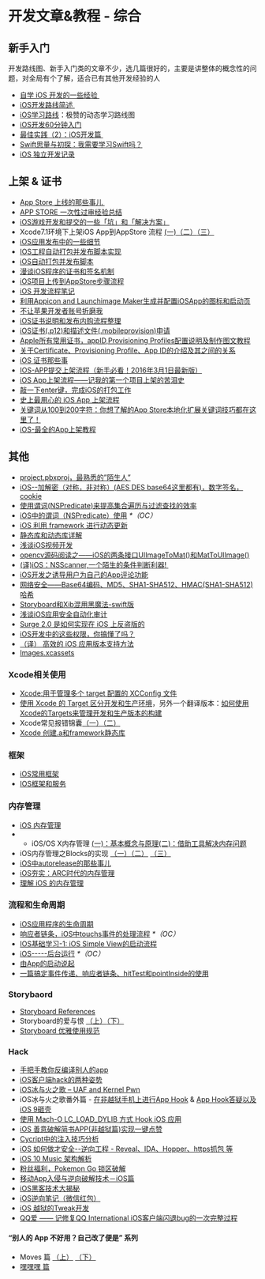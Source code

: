# 开发文章&教程 - 综合
## 新手入门
开发路线图、新手入门类的文章不少，选几篇很好的，主要是讲整体的概念性的问题，对全局有个了解，适合已有其他开发经验的人
- [自学 iOS 开发的一些经验 ][1]
- [iOS开发路线简述 ][2]
- [iOS学习路线][3]：极赞的动态学习路线图
- [iOS开发60分钟入门][4]
- [最佳实践（2）：iOS开发篇 ][5]
- [Swift思量与初探：我需要学习Swift吗？][6]
- [iOS 独立开发记录][7]

## 上架 & 证书
- [App Store 上线的那些事儿 ][8]
- [APP STORE 一次性过审经验总结][9]
- [iOS游戏开发和提交的一些「坑」和「解决方案」][10]
- Xcode7.1环境下上架iOS App到AppStore 流程 [(一)][11][（二）][12][（三）][13]
- [iOS应用发布中的一些细节][14]
- [IOS工程自动打包并发布脚本实现][15]
- [iOS自动打包并发布脚本][16]
- [漫谈iOS程序的证书和签名机制][17]
- [iOS项目上传到AppStore步骤流程][18]
- [iOS 开发流程笔记][19]
- [利用Appicon and Launchimage Maker生成并配置iOSApp的图标和启动页][20]
- [不让苹果开发者账号折磨我][21]
- [iOS证书说明和发布内购流程整理][22]
- [iOS证书(.p12)和描述文件(.mobileprovision)申请][23]
- [Apple所有常用证书，appID,Provisioning Profiles配置说明及制作图文教程][24]
- [关于Certificate、Provisioning Profile、App ID的介绍及其之间的关系][25]
- [iOS 证书那些事][26]
- [IOS-APP提交上架流程（新手必看！2016年3月1日最新版）][27]
- [iOS App上架流程——记我的第一个项目上架的苦泪史][28]
- [敲一下enter键，完成iOS的打包工作][29]
- [史上最用心的 iOS App 上架流程][30]
- [关键词从100到200字符：你想了解的App Store本地化扩展关键词技巧都在这里了！][31]
- [iOS-最全的App上架教程][32]

## 其他
- [project.pbxproj，最熟悉的”陌生人”][33]
- [iOS--加解密（对称，非对称）(AES DES base64这里都有)，数字签名，cookie][34]
- [使用谓词(NSPredicate)来提高集合遍历与过滤查找的效率][35]
- [iOS中的谓词（NSPredicate）使用][36] _\*（OC）_
- [iOS 利用 framework 进行动态更新][37]
- [静态库和动态库详解][38]
- [浅谈iOS视频开发][39]
- [opencv源码阅读之——iOS的两条接口UIImageToMat()和MatToUIImage()][40]
- [(译)iOS：NSScanner,一个陌生的条件判断利器! ][41]
- [iOS开发之诱导用户为自己的App评论功能][42]
- [网络安全——Base64编码、MD5、SHA1-SHA512、HMAC(SHA1-SHA512)哈希][43]
- [Storyboard和Xib混用黑魔法-swift版][44]
- [浅谈iOS应用安全自动化审计][45]
- [Surge 2.0 是如何实现在 iOS 上反盗版的][46]
- [iOS开发中的这些权限，你搞懂了吗？][47]
- [（译） 高效的 iOS 应用版本支持方法][48]
- [Images.xcassets][49]

### Xcode相关使用
- [Xcode:用于管理多个 target 配置的 XCConfig 文件][50]
- [使用 Xcode 的 Target 区分开发和生产环境][51]，另外一个翻译版本：[如何使用Xcode的Targets来管理开发和生产版本的构建][52]
- Xcode常见报错锦囊[（一）][53][（二）][54]
- [Xcode 创建.a和framework静态库][55]

### 框架
- [iOS常用框架][56]
- [IOS框架和服务][57]

### 内存管理
- [iOS 内存管理][58]
- - iOS/OS X内存管理 [(一)：基本概念与原理][59][(二)：借助工具解决内存问题][60]
- iOS内存管理之Blocks的实现 [（一）][61][（二）][62] [（三）][63]
- [iOS中autorelease的那些事儿][64]
- [iOS夯实：ARC时代的内存管理][65]
- [理解 iOS 的内存管理][66]

### 流程和生命周期
- [iOS应用程序的生命周期][67]
- [响应者链条，iOS中touchs事件的处理流程][68] _\*（OC）_
- [IOS基础学习-1: iOS Simple View的启动流程][69]
- [iOS-----后台运行][70] _\*（OC）_
- [由App的启动说起][71]
- [一篇搞定事件传递、响应者链条、hitTest和pointInside的使用][72]

### Storybaord
- [Storyboard References][73]
- Storyboard的爱与恨 [（上）][74][（下）][75]
- [Storyboard 优雅使用规范][76]

### Hack
- [手把手教你反编译别人的app][77]
- [iOS客户端hack的两种姿势][78]
- [iOS冰与火之歌 – UAF and Kernel Pwn][79]
- iOS冰与火之歌番外篇 - [在非越狱手机上进行App Hook][80] & [App Hook答疑以及iOS 9砸壳][81]
- [使用 Mach-O LC\_LOAD\_DYLIB 方式 Hook iOS 应用][82]
- [iOS 善意破解简书APP(非越狱篇)实现一键点赞][83]
- [Cycript中的注入技巧分析][84]
- [iOS 如何做才安全--逆向工程  -  Reveal、IDA、Hopper、https抓包 等][85]
- [iOS 10 Music 架构解析][86]
- [粉丝福利，Pokemon Go 锁区破解][87]
- [移动App入侵与逆向破解技术－iOS篇][88]
- [iOS黑客技术大揭秘][89]
- [iOS逆向笔记（微信红包）][90]
- [iOS 越狱的Tweak开发][91]
- [QQ爱 —— 记修复QQ International iOS客户端闪退bug的一次完整过程][92]

#### “别人的 App 不好用？自己改了便是” 系列
- Moves 篇 [（上）][93]  [（下）][94]
- [嘿嘿嘿 篇][95]

[1]:	http://limboy.me/ios/2014/12/31/learning-ios.html
[2]:	http://www.coderyi.com/archives/397
[3]:	http://ios.skyfox.org/route.html
[4]:	http://blog.csdn.net/a451493485/article/details/9364867
[5]:	http://ios.jobbole.com/81830/
[6]:	https://segmentfault.com/a/1190000004483254 "Swift思量与初探：我需要学习Swift吗？"
[7]:	http://azureyu.com/iOSDevRecord.html
[8]:	http://wiki.jikexueyuan.com/project/app-store-refused/
[9]:	http://pmjane.com/post/app-store-ci-xing-guo-shen-jing-yan-zong-jie
[10]:	http://wuzhiwei.net/ios_dev_trap_and_solution/ "iOS游戏开发和提交的一些「坑」和「解决方案」"
[11]:	http://www.cnblogs.com/ChinaKingKong/p/4957682.html "Xcode7.1环境下上架iOS App到AppStore 流程 (Part 一)"
[12]:	http://www.cnblogs.com/ChinaKingKong/p/4964549.html
[13]:	http://www.cnblogs.com/ChinaKingKong/p/4964745.html
[14]:	http://www.cnblogs.com/daiweilai/p/4974394.html "iOS应用发布中的一些细节"
[15]:	http://blog.nswebfrog.com/2013/02/18/ios-automation/ "IOS工程自动打包并发布脚本实现"
[16]:	http://liumh.com/2015/11/25/ios-auto-archive-ipa/ "iOS自动打包并发布脚本"
[17]:	http://www.pchou.info/ios/2015/12/14/ios-certification-and-code-sign.html "漫谈iOS程序的证书和签名机制"
[18]:	http://www.cnblogs.com/jgCho/p/5089481.html "iOS项目上传到AppStore步骤流程"
[19]:	https://github.com/leecade/ios-dev-flow
[20]:	http://www.cnblogs.com/lidongxu/p/5114355.html "利用Appicon and Launchimage Maker生成并配置iOSApp的图标和启动页"
[21]:	http://www.jianshu.com/p/cb6c5f1c972b "不让苹果开发者账号折磨我"
[22]:	https://zilaiyedaren.github.io/blog/iOS%E8%AF%81%E4%B9%A6%E8%AF%B4%E6%98%8E%E5%92%8C%E5%8F%91%E5%B8%83%E5%86%85%E8%B4%AD%E6%B5%81%E7%A8%8B%E6%95%B4%E7%90%86/ "iOS证书说明和发布内购流程整理"
[23]:	https://zilaiyedaren.github.io/blog/iOS%E8%AF%81%E4%B9%A6(.p12)%E5%92%8C%E6%8F%8F%E8%BF%B0%E6%96%87%E4%BB%B6(.mobileprovision)%E7%94%B3%E8%AF%B7/ "iOS证书(.p12)和描述文件(.mobileprovision)申请"
[24]:	https://zilaiyedaren.github.io/blog/Apple%E6%89%80%E6%9C%89%E5%B8%B8%E7%94%A8%E8%AF%81%E4%B9%A6%EF%BC%8CappID,Provisioning%20Profiles%E9%85%8D%E7%BD%AE%E8%AF%B4%E6%98%8E%E5%8F%8A%E5%88%B6%E4%BD%9C%E5%9B%BE%E6%96%87%E6%95%99%E7%A8%8B/ "Apple所有常用证书，appID,Provisioning Profiles配置说明及制作图文教程"
[25]:	https://zilaiyedaren.github.io/blog/%E5%85%B3%E4%BA%8ECertificate%E3%80%81Provisioning%20Profile%E3%80%81App%20ID%E7%9A%84%E4%BB%8B%E7%BB%8D%E5%8F%8A%E5%85%B6%E4%B9%8B%E9%97%B4%E7%9A%84%E5%85%B3%E7%B3%BB/ "关于Certificate、Provisioning Profile、App ID的介绍及其之间的关系"
[26]:	http://www.cnblogs.com/wangyang1213/p/5209119.html "iOS 证书那些事"
[27]:	http://www.cnblogs.com/BK-12345/p/5232633.html "IOS-APP提交上架流程（新手必看！2016年3月1日最新版）"
[28]:	http://blog.treney.com/index.php/archives/ToAppStore.html
[29]:	http://www.jianshu.com/p/a6cc6d9346ed "敲一下enter键，完成iOS的打包工作"
[30]:	http://ios.jobbole.com/84643/
[31]:	http://www.gupowang.com/app/4226.html
[32]:	http://www.jianshu.com/p/cea762105f7c "iOS-最全的App上架教程"
[33]:	http://www.olinone.com/?p=215
[34]:	http://www.jianshu.com/p/ac841b772c7a "iOS--加解密（对称，非对称）(AES DES base64这里都有)，数字签名，cookie"
[35]:	http://segmentfault.com/a/1190000004238379 "使用谓词(NSPredicate)来提高集合遍历与过滤查找的效率"
[36]:	http://www.jianshu.com/p/88be28860cde "iOS中的谓词（NSPredicate）使用"
[37]:	http://yq.aliyun.com/articles/3024
[38]:	http://www.jianshu.com/p/c8366e4f9378 "iOS专题2:静态库和动态库详解"
[39]:	http://www.cnblogs.com/booksky/p/5213198.html "浅谈iOS视频开发"
[40]:	http://www.cnblogs.com/panxiaochun/p/5387743.html "opencv源码阅读之——iOS的两条接口UIImageToMat()和MatToUIImage()"
[41]:	http://www.jianshu.com/p/fbebd33d5b34 "[译] iOS：NSScanner,一个陌生的条件判断利器!"
[42]:	http://www.jianshu.com/p/31003629f97d "iOS开发之诱导用户为自己的App评论功能"
[43]:	http://www.cnblogs.com/mddblog/p/5512708.html "网络安全——Base64编码、MD5、SHA1-SHA512、HMAC(SHA1-SHA512)哈希"
[44]:	http://www.jianshu.com/p/24cc7f8cf06e "Storyboard和Xib混用黑魔法-swift版"
[45]:	https://security.tencent.com/index.php/blog/msg/105
[46]:	http://toutiao.io/j/h9mli9 "Surge 2.0 是如何实现在 iOS 上反盗版的"
[47]:	http://www.jianshu.com/p/27e57922232b "iOS开发中的这些权限，你搞懂了吗？"
[48]:	https://github.com/DeadLion/gold-miner/blob/4600f3ff7dde9d61b877bd62ac5bfa44eca8c547/TODO/efficient-iOS-version-checking.md "[译] 高效的 iOS 应用版本支持方法"
[49]:	http://www.cnblogs.com/rainySue/p/Imagesxcassets.html "Images.xcassets"
[50]:	http://swift.gg/2015/12/01/xcode-xcconfig-files-for-managing-targets-configurations/ "Xcode:用于管理多个 target 配置的 XCConfig 文件"
[51]:	http://swift.gg/2016/04/22/using-xcode-targets/ "使用 Xcode 的 Target 区分开发和生产环境"
[52]:	http://mp.weixin.qq.com/s?__biz=MjM5OTM0MzIwMQ==&mid=2652546114&idx=1&sn=67e479d82e0d0a662b05082fe74f731b&scene=0#wechat_redirect
[53]:	http://www.jianshu.com/p/617ee322ab68 "Xcode常见报错锦囊"
[54]:	http://www.jianshu.com/p/8f0d003df4bd "Xcode常见报错锦囊（二）"
[55]:	http://www.jianshu.com/p/43d55ae49f59 "Xcode 创建.a和framework静态库"
[56]:	http://www.jianshu.com/p/e7fc525f342d
[57]:	http://www.cnblogs.com/jgCho/p/4960048.html "IOS框架和服务"
[58]:	http://www.cnblogs.com/huangjianwu/p/4962772.html "iOS 内存管理"
[59]:	http://www.jianshu.com/p/1928b54e1253 "iOS/OS X内存管理(一)：基本概念与原理"
[60]:	http://www.jianshu.com/p/09c5141d4531 "iOS/OS X内存管理(二)：借助工具解决内存问题"
[61]:	http://lastdays.cn/2016/02/23/blocks1/ "iOS内存管理之Blocks的实现（一）"
[62]:	http://lastdays.cn/2016/02/24/Blocks2/ "iOS内存管理之Blocks的实现（二）"
[63]:	http://lastdays.cn/2016/02/26/block3/ "iOS内存管理之Blocks的实现（三）"
[64]:	http://www.jianshu.com/p/5559bc15490d "iOS中autorelease的那些事儿"
[65]:	https://github.com/100mango/zen/blob/master/iOS%E5%A4%AF%E5%AE%9E%EF%BC%9AARC%E6%97%B6%E4%BB%A3%E7%9A%84%E5%86%85%E5%AD%98%E7%AE%A1%E7%90%86/#iOS%E5%A4%AF%E5%AE%9E%EF%BC%9AARC%E6%97%B6%E4%BB%A3%E7%9A%84%E5%86%85%E5%AD%98%E7%AE%A1%E7%90%86.md
[66]:	http://blog.devtang.com/2016/07/30/ios-memory-management/ "理解 iOS 的内存管理"
[67]:	http://www.jianshu.com/p/aa50e5350852?utm_campaign=maleskine&utm_content=note&utm_medium=writer_share&utm_source=weibo
[68]:	http://www.cnblogs.com/suqiankun/p/4944042.html "响应者链条，iOS中touchs事件的处理流程。"
[69]:	http://www.admin85.com/u/mobile/ios/9443.html "IOS基础学习-1: iOS Simple View的启动流程"
[70]:	http://www.cnblogs.com/congli0220/p/5019945.html "iOS-----后台运行"
[71]:	http://oncenote.com/2015/06/01/How-App-Launch/ "由App的启动说起"
[72]:	http://www.jianshu.com/p/2f664e71c527 "一篇搞定事件传递、响应者链条、hitTest和pointInside的使用"
[73]:	https://zilaiyedaren.github.io/blog/Storyboard-References/ "Storyboard References"
[74]:	http://shengpan.net/storyboard/ "Storyboard的爱与恨（上）"
[75]:	http://shengpan.net/storyboard2/ "Storyboard的爱与恨（下）"
[76]:	http://www.cocoachina.com/ios/20160714/17035.html
[77]:	http://www.jianshu.com/p/10873c5c1e08 "手把手教你反编译别人的app"
[78]:	http://drops.wooyun.org/mobile/12466
[79]:	http://drops.wooyun.org/tips/16681
[80]:	http://drops.wooyun.org/papers/12803
[81]:	http://drops.wooyun.org/papers/13824
[82]:	https://testerhome.com/topics/4536
[83]:	http://www.jianshu.com/p/ab8d6db22e0f "iOS 善意破解简书APP(非越狱篇)实现一键点赞"
[84]:	http://drops.wooyun.org/mobile/15794
[85]:	http://www.cnblogs.com/dahe007/p/5546990.html "iOS 如何做才安全--逆向工程  -  Reveal、IDA、Hopper、https抓包 等"
[86]:	http://mp.weixin.qq.com/s?__biz=MzIwMTYzMzcwOQ==&mid=2650948426&idx=1&sn=39660132831ca76f45c73c2c50ed47ed&scene=0#wechat_redirect
[87]:	http://mp.weixin.qq.com/s?__biz=MzIwMTYzMzcwOQ==&mid=2650948432&idx=1&sn=125742722bbbce53774199a587688088&scene=23&srcid=0709zU3q7iORL9rNWtADE4U0#rd
[88]:	http://mp.weixin.qq.com/s?__biz=MzA3NTYzODYzMg==&mid=2653577384&idx=1&sn=b44a9c9651bf09c5bea7e0337031c53c#rd
[89]:	http://www.cnblogs.com/bugly/p/5715971.html "【腾讯Bugly干货分享】iOS黑客技术大揭秘"
[90]:	https://zi.com/w/a?id=30a4Jo&wechatId=&object=article
[91]:	https://yohunl.com/ios-yue-yu-de-tweakkai-fa/ "iOS 越狱的Tweak开发"
[92]:	http://iosre.com/t/qq-qq-international-ios-bug/4653 "QQ爱 —— 记修复QQ International iOS客户端闪退bug的一次完整过程"
[93]:	http://mp.weixin.qq.com/s?__biz=MzIwMTYzMzcwOQ==&mid=2650948304&idx=1&sn=f76e7b765a7fcabcb71d37052b46e489&scene=0#wechat_redirect
[94]:	http://mp.weixin.qq.com/s?__biz=MzIwMTYzMzcwOQ==&mid=2650948316&idx=1&sn=584f6c7fe9bf07a28985ffe53da4927e&scene=0#wechat_redirect
[95]:	https://mp.weixin.qq.com/s?__biz=MzIwMTYzMzcwOQ==&mid=2650948334&idx=1&sn=941d616d25ed16d967595e652e6c4d3b